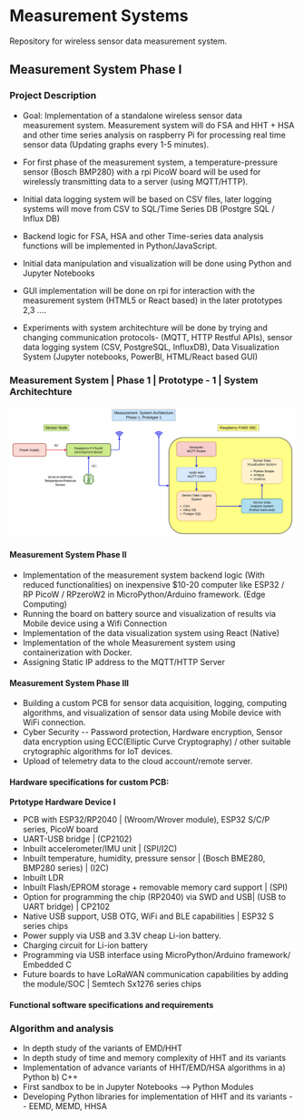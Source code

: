 # Measurement Systems

Repository for wireless sensor data measurement system. 

## Measurement System Phase I


### Project Description

- Goal: Implementation of a standalone wireless sensor data measurement system. Measurement system will do FSA and HHT + HSA  and other time series analysis on raspberry Pi for processing real time sensor data (Updating graphs every 1-5 minutes). 

- For first phase of the measurement system, a temperature-pressure sensor (Bosch BMP280) with a rpi PicoW board will be used for wirelessly transmitting data to a server (using MQTT/HTTP).
- Initial data logging system will be based on CSV files, later logging systems will move from CSV to SQL/Time Series DB (Postgre SQL / Influx DB)
- Backend logic for FSA, HSA and other Time-series data analysis functions will be implemented in Python/JavaScript.
- Initial data manipulation and visualization will be done using Python and Jupyter Notebooks
- GUI implementation will be done on rpi for interaction with the measurement system (HTML5 or React based) in the later prototypes 2,3 ....
- Experiments with system architechture will be done by trying and changing communication protocols- (MQTT, HTTP Restful APIs), sensor data logging system (CSV, PostgreSQL, InfluxDB), Data Visualization System (Jupyter notebooks, PowerBI, HTML/React based GUI)

### Measurement System | Phase 1 | Prototype - 1 | System Architechture

![System Architechture](Project_library/Measurement_System_Phase_01/Images_Diagrams_Schematics/Images_Schematics/MS1_Phase1_P1_Sys_Architechture_V1.jpg)


#### Measurement System Phase II

- Implementation of the measurement system backend logic (With reduced functionalities) on inexpensive $10-20 computer like ESP32 / RP PicoW / RPzeroW2 in MicroPython/Arduino framework. (Edge Computing)
- Running the board on battery source and visualization of results via Mobile device using a Wifi Connection
- Implementation of the data visualization system using React (Native)
- Implementation of the whole Measurement system using containerization with Docker.
- Assigning Static IP address to the MQTT/HTTP Server

#### Measurement System Phase III

- Building a custom PCB for sensor data acquisition, logging, computing algorithms, and visualization of sensor data using Mobile device with WiFi connection.
- Cyber Security -- Password protection, Hardware encryption, Sensor data encryption using ECC(Elliptic Curve Cryptography) / other suitable crytographic algorithms for IoT devices.
- Upload of telemetry data to the cloud account/remote server.

#### Hardware specifications for custom PCB:

**Prtotype Hardware Device I**

  - PCB with ESP32/RP2040 | (Wroom/Wrover module), ESP32 S/C/P series, PicoW board
  - UART-USB bridge | (CP2102)
  - Inbuilt accelerometer/IMU unit | (SPI/I2C)
  - Inbuilt temperature, humidity, pressure sensor | (Bosch BME280, BMP280 series) | (I2C)
  - Inbuilt LDR
  - Inbuilt Flash/EPROM storage + removable memory card support | (SPI)
  - Option for programming the chip (RP2040) via SWD and USB| (USB to UART bridge) | CP2102
  - Native USB support, USB OTG, WiFi and BLE capabilities | ESP32 S series chips
  - Power supply via USB and 3.3V cheap Li-ion battery.
  - Charging circuit for Li-ion battery
  - Programming via USB interface using MicroPython/Arduino framework/ Embedded C
  - Future boards to have LoRaWAN communication capabilities by adding the module/SOC | Semtech Sx1276 series chips


#### Functional software specifications and requirements

### Algorithm and analysis

- In depth study of the variants of EMD/HHT
- In depth study of time and memory complexity of HHT and its variants
- Implementation of advance variants of HHT/EMD/HSA algorithms in a) Python b) C++
- First sandbox to be in Jupyter Notebooks --> Python Modules
- Developing Python libraries for implementation of HHT and its variants  -- EEMD, MEMD, HHSA






